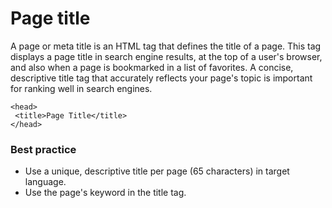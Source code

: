 # Page title
A page or meta title is an HTML tag that defines the title of a page. This tag displays a page title in search engine results, at the top of a user's browser, and also when a page is bookmarked in a list of favorites. A concise, descriptive title tag that accurately reflects your page's topic is important for ranking well in search engines.

```
<head>
 <title>Page Title</title>
</head>
```

### Best practice
* Use a unique, descriptive title per page (65 characters) in target language.
* Use the page's keyword in the title tag.
